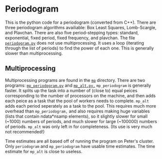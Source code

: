 # Periodogram
This is the python code for a periodogram (converted from C++).
There are three periodogram algorithms availiable: Box Least Squares, Lomb-Scargle, and Plavchan.
There are also five period-stepping types: standard, exponential, fixed period, fixed frequency, and plavchan.
The file [`periodogram.py`](periodogram.py) does not use multiprocessing. It uses a loop (iterating through the list of periods) to find the power of each one. This is generally slower than multiprocessing.

## Multiprocessing
Multiprocessing programs are found in the [`mp`](mp) directory. There are two programs: [`mp_periodogram.py`](mp/mp_periodogram.py) and [`mp_alt.py.`](mp/mp_alt.py) `mp_periodogram` is generally faster. It splits up the task into a number of (close to) equal peices corresponding to the number of processors on the machine, and then adds each peice as a task that the pool of workers needs to complete. `mp_alt` adds each period seperately as a task to the pool. This requires much more overhead than `mp_periodogram,` and also requires making huge variables (lists that contain ndata\*nsamp elements), so it slightly slower for small (~1000) numbers of periods, and much slower for large (~100000) numbers of periods. `mp_alt` was only left in for completeness. (Its use is very much not recommended!)

Time estimates are all based off of running the program on Peter's cluster. Only `periodogram` and `mp_periodogram` have usable time estimates. The time estimate for `mp_alt` is close to useless.
